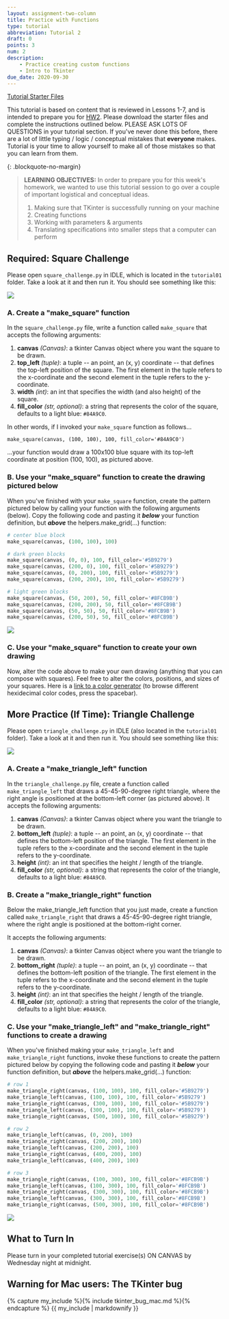 ```yaml
---
layout: assignment-two-column
title: Practice with Functions
type: tutorial
abbreviation: Tutorial 2
draft: 0
points: 3
num: 2
description: 
    - Practice creating custom functions
    - Intro to Tkinter
due_date: 2020-09-30
---
```


<a class="nu-button" href="/fall2020/course-files/tutorials/tutorial02.zip" target="_blank">
    Tutorial Starter Files <i class="fas fa-download"></i>
</a> 

This tutorial is based on content that is reviewed in Lessons 1-7, and is intended to prepare you for [HW2](../assignments/hw2). Please download the starter files and complete the instructions outlined below. PLEASE ASK LOTS OF QUESTIONS in your tutorial section. If you've never done this before, there are a lot of little typing / logic / conceptual mistakes that **everyone** makes. Tutorial is your time to allow yourself to make all of those mistakes so that you can learn from them. 

{: .blockquote-no-margin}
> **LEARNING OBJECTIVES:** 
> In order to prepare you for this week's homework, we wanted to use this tutorial session to go over a couple of important logistical and conceptual ideas.
>
> 1. Making sure that TKinter is successfully running on your machine
> 1. Creating functions
> 1. Working with parameters & arguments
> 1. Translating specifications into smaller steps that a computer can perform

## Required: Square Challenge
Please open `square_challenge.py` in IDLE, which is located in the `tutorial01` folder. Take a look at it and then run it. You should see something like this:

<img class="small frame" src="/fall2020/assets/images/tutorial01/before1.png" />

### A. Create a "make_square" function
In the `square_challenge.py` file, write a function called `make_square` that accepts the following arguments:

1. **canvas** *(Canvas)*: a tkinter Canvas object where you want the square to be drawn.
1. **top_left** *(tuple)*: a tuple -- an point, an (x, y) coordinate -- that defines the top-left position of the square. The first element in the tuple refers to the x-coordinate and the second element in the tuple refers to the y-coordinate.
1. **width** *(int)*: an int that specifies the width (and also height) of the square.
1. **fill_color** *(str, optional)*: a string that represents the color of the square, defaults to a light blue: `#84A9C0`.

In other words, if I invoked your `make_square` function as follows...

`make_square(canvas, (100, 100), 100, fill_color='#84A9C0')`

...your function would draw a 100x100 blue square with its top-left coordinate at position (100, 100), as pictured above.

### B. Use your "make_square" function to create the drawing pictured below
When you've finished with your `make_square` function, create the pattern pictured below by calling your function with the following arguments (below). Copy the following code and pasting it ***below*** your function definition, but ***above*** the helpers.make_grid(...) function:

```python
# center blue block
make_square(canvas, (100, 100), 100)

# dark green blocks
make_square(canvas, (0, 0), 100, fill_color='#5B9279')
make_square(canvas, (200, 0), 100, fill_color='#5B9279')
make_square(canvas, (0, 200), 100, fill_color='#5B9279')
make_square(canvas, (200, 200), 100, fill_color='#5B9279')

# light green blocks
make_square(canvas, (50, 200), 50, fill_color='#8FCB9B')
make_square(canvas, (200, 200), 50, fill_color='#8FCB9B')
make_square(canvas, (50, 50), 50, fill_color='#8FCB9B')
make_square(canvas, (200, 50), 50, fill_color='#8FCB9B')
```

<img class="small frame" src="/fall2020/assets/images/tutorial01/after1.png" />

### C. Use your "make_square" function to create your own drawing

Now, alter the code above to make your own drawing (anything that you can compose with squares). Feel free to alter the colors, positions, and sizes of your squares. Here is a <a href="https://coolors.co/app" target="_blank">link to a color generator</a> (to browse different hexidecimal color codes, press the spacebar).


## More Practice (If Time): Triangle Challenge
Please open `triangle_challenge.py` in IDLE (also located in the `tutorial01` folder). Take a look at it and then run it. You should see something like this:

<img class="medium frame" src="/fall2020/assets/images/tutorial01/before2.png" />

### A. Create a "make_triangle_left" function
In the `triangle_challenge.py` file, create a function called `make_triangle_left` that draws a 45-45-90-degree right triangle, where the right angle is positioned at the bottom-left corner (as pictured above). It accepts the following arguments:

1. **canvas** *(Canvas)*: a tkinter Canvas object where you want the triangle to be drawn.
1. **bottom_left** *(tuple)*: a tuple -- an point, an (x, y) coordinate -- that defines the bottom-left position of the triangle. The first element in the tuple refers to the x-coordinate and the second element in the tuple refers to the y-coordinate.
1. **height** *(int)*: an int that specifies the height / length of the triangle.
1. **fill_color** *(str, optional)*: a string that represents the color of the triangle, defaults to a light blue: `#84A9C0`.


### B. Create a "make_triangle_right" function
Below the make_triangle_left function that you just made, create a function called `make_triangle_right` that draws a 45-45-90-degree right triangle, where the right angle is positioned at the bottom-right corner. 

It accepts the following arguments:

1. **canvas** *(Canvas)*: a tkinter Canvas object where you want the triangle to be drawn.
1. **bottom_right** *(tuple)*: a tuple -- an point, an (x, y) coordinate -- that defines the bottom-left position of the triangle. The first element in the tuple refers to the x-coordinate and the second element in the tuple refers to the y-coordinate.
1. **height** *(int)*: an int that specifies the height / length of the triangle.
1. **fill_color** *(str, optional)*: a string that represents the color of the triangle, defaults to a light blue: `#84A9C0`.

### C. Use your "make_triangle_left" and "make_triangle_right" functions to create a drawing
When you've finished making your `make_triangle_left` and `make_triangle_right` functions, invoke these functions to create the pattern pictured below by copying the following code and pasting it ***below*** your function definition, but ***above*** the helpers.make_grid(...) function:

```python
# row 1
make_triangle_right(canvas, (100, 100), 100, fill_color='#5B9279')
make_triangle_left(canvas, (100, 100), 100, fill_color='#5B9279')
make_triangle_right(canvas, (300, 100), 100, fill_color='#5B9279')
make_triangle_left(canvas, (300, 100), 100, fill_color='#5B9279')
make_triangle_right(canvas, (500, 100), 100, fill_color='#5B9279')

# row 2
make_triangle_left(canvas, (0, 200), 100)
make_triangle_right(canvas, (200, 200), 100)
make_triangle_left(canvas, (200, 200), 100)
make_triangle_right(canvas, (400, 200), 100)
make_triangle_left(canvas, (400, 200), 100)

# row 3
make_triangle_right(canvas, (100, 300), 100, fill_color='#8FCB9B')
make_triangle_left(canvas, (100, 300), 100, fill_color='#8FCB9B')
make_triangle_right(canvas, (300, 300), 100, fill_color='#8FCB9B')
make_triangle_left(canvas, (300, 300), 100, fill_color='#8FCB9B')
make_triangle_right(canvas, (500, 300), 100, fill_color='#8FCB9B')
```

<img class="medium frame" src="/fall2020/assets/images/tutorial01/after2.png" />

## What to Turn In
Please turn in your completed tutorial exercise(s) ON CANVAS by Wednesday night at midnight.

## Warning for Mac users: The TKinter bug
{% capture my_include %}{% include tkinter_bug_mac.md %}{% endcapture %}
{{ my_include | markdownify }}
